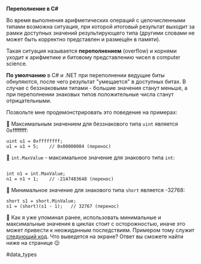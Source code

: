 **Переполнение в C#**

Во время выполнения арифметических операций с целочисленными типами возможна ситуация, при которой итоговый результат выходит за рамки доступных значений результирующего типа (другими словами не может быть корректно представлен и размещён в памяти).

Такая ситуация называется **переполнением** (overflow) и корнями уходит к арифметике и битовому представлению чисел в computer science.

**По умолчанию** в C# и .NET при переполнении ведущие биты обнуляются, после чего результат "умещается" в доступных битах. В случае с беззнаковыми типами - большие значения станут меньше, а при переполнении знаковых типов положительные числа станут отрицательными.

Позвольте мне продемонстрировать это поведение на примерах:

🔸 Максимальным значением для беззнакового типа `uint` является 0xffffffff:

```
uint u1 = 0xffffffff;
u1 = u1 + 5;    // 0x00000004 (перенос)
```

🔸 `int.MaxValue` - максимальное значение для знакового типа `int`:

```

int n1 = int.MaxValue;
n1 = n1 + 1;    // -2147483648 (перенос)
```

🔸 Минимальное значение для знакового типа `short` является -32768:

```
short s1 = short.MinValue;
s1 = (short)(s1 - 1);   // 32767 (перенос)
```

💬 Как я уже упоминал ранее, использовать минимальные и максимальные значения в циклах стоит с осторожностью, иначе это может привести к неожиданным последствиям. Примером тому служит [следующий код](https://telegra.ph/Be-aware-of-intMaxValue-C-10-01). Что выведется на экране? Ответ вы сможете найти ниже на странице 😉

#data_types